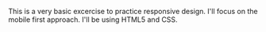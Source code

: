 This is a very basic excercise to practice responsive design.
I'll focus on the mobile first approach. 
I'll be using HTML5 and CSS. 